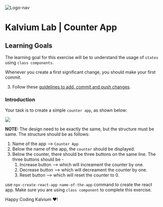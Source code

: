 ![Logo-nav](https://s3.ap-south-1.amazonaws.com/kalvi-education.github.io/front-end-web-development/Kalvium-Logo.png)

# Kalvium Lab | Counter App

## Learning Goals

The learning goal for this exercise will be to understand the usage of `states` using `class components`.

Whenever you create a first significant change, you should make your first commit.

3. Follow these [guidelines to add, commit and push changes](https://github.com/FACEPrep-ProGrad/general-guidelines-labs-project-builders.git).

### Introduction

Your task is to create a simple `counter app`, as shown below:

![](https://s3.ap-south-1.amazonaws.com/kalvi-education.github.io/front-end-web-development/counter-app-ss.png)

**NOTE:** The design need to be exactly the same, but the structure must be same. The structure should be as follows:

1. Name of the app --> `Counter App`
2. Below the name of the app, the `counter` should be displayed.
3. Below the counter, there should be three buttons on the same line. The three buttons should be - 
    1. Increase button --> which will increament the counter by one.
    2. Decrease button --> which will decreament the counter by one.
    3. Reset button --> which will reset the counter to 0.

use `npx-create-react-app name-of-the-app` command to create the react app.
Make sure you are using `class component` to complete this exercise.

Happy Coding Kalvium ❤️!
